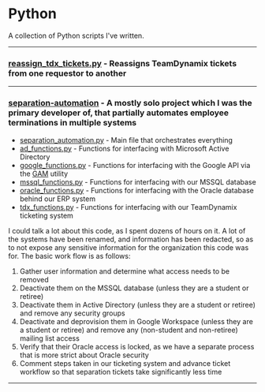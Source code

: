 # Python
A collection of Python scripts I've written.

---

### [reassign_tdx_tickets.py](https://github.com/kadenscroggins/Python/blob/main/reassign_tdx_ticket.py) - Reassigns TeamDynamix tickets from one requestor to another

---

### [separation-automation](https://github.com/kadenscroggins/Python/tree/main/separation-automation) - A mostly solo project which I was the primary developer of, that partially automates employee terminations in multiple systems
* [separation_automation.py](https://github.com/kadenscroggins/Python/blob/main/separation-automation/separation_automation.py) - Main file that orchestrates everything
* [ad_functions.py](https://github.com/kadenscroggins/Python/blob/main/separation-automation/ad_functions.py) - Functions for interfacing with Microsoft Active Directory
* [google_functions.py](https://github.com/kadenscroggins/Python/blob/main/separation-automation/google_functions.py) - Functions for interfacing with the Google API via the [GAM](https://github.com/GAM-team/GAM) utility
* [mssql_functions.py](https://github.com/kadenscroggins/Python/blob/main/separation-automation/mssql_functions.py) - Functions for interfacing with our MSSQL database
* [oracle_functions.py](https://github.com/kadenscroggins/Python/blob/main/separation-automation/oracle_functions.py) - Functions for interfacing with the Oracle database behind our ERP system
* [tdx_functions.py](https://github.com/kadenscroggins/Python/blob/main/separation-automation/tdx_functions.py) - Functions for interfacing with our TeamDynamix ticketing system

I could talk a lot about this code, as I spent dozens of hours on it. A lot of the systems have been renamed, and information has been redacted, so as to not expose any sensitive information for the organization this code was for. The basic work flow is as follows:
1. Gather user information and determine what access needs to be removed
2. Deactivate them on the MSSQL database (unless they are a student or retiree)
3. Deactivate them in Active Directory (unless they are a student or retiree) and remove any security groups
3. Deactivate and deprovision them in Google Workspace (unless they are a student or retiree) and remove any (non-student and non-retiree) mailing list access
4. Verify that their Oracle access is locked, as we have a separate process that is more strict about Oracle security
5. Comment steps taken in our ticketing system and advance ticket workflow so that separation tickets take significantly less time

---
